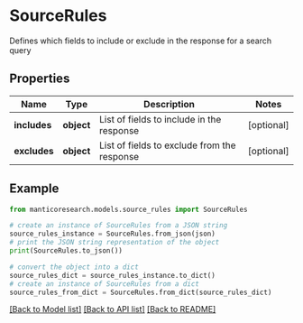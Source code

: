 # SourceRules

Defines which fields to include or exclude in the response for a search query

## Properties

Name | Type | Description | Notes
------------ | ------------- | ------------- | -------------
**includes** | **object** | List of fields to include in the response | [optional] 
**excludes** | **object** | List of fields to exclude from the response | [optional] 

## Example

```python
from manticoresearch.models.source_rules import SourceRules

# create an instance of SourceRules from a JSON string
source_rules_instance = SourceRules.from_json(json)
# print the JSON string representation of the object
print(SourceRules.to_json())

# convert the object into a dict
source_rules_dict = source_rules_instance.to_dict()
# create an instance of SourceRules from a dict
source_rules_from_dict = SourceRules.from_dict(source_rules_dict)
```
[[Back to Model list]](../README.md#documentation-for-models) [[Back to API list]](../README.md#documentation-for-api-endpoints) [[Back to README]](../README.md)


